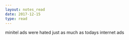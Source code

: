 ```yaml
---
layout: notes_read
date: 2017-12-15
type: read
---
```

minitel ads were hated just as much as todays internet ads
